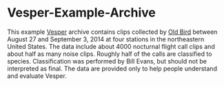 # Vesper-Example-Archive

This example [Vesper](https://github.com/HaroldMills/Vesper) archive contains clips collected by [Old Bird](http://oldbird.org) between August 27 and September 3, 2014 at four stations in the northeastern United States. The data include about 4000 nocturnal flight call clips and about half as many noise clips. Roughly half of the calls are classified to species. Classification was performed by Bill Evans, but should not be interpreted as final. The data are provided only to help people understand and evaluate Vesper.
